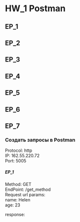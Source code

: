 # HW_1 Postman
## EP_1
## EP_2
## EP_3
## EP_4
## EP_5
## EP_6
## EP_7


### Создать запросы в Postman
Protocol: http  
IP: 162.55.220.72  
Port: 5005

##### EP_1
Method: GET  
EndPoint: /get_method  
Request url params:  
name: Helen  
age: 23  

response:  
